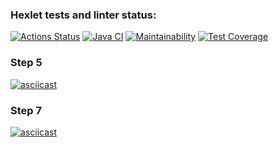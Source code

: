 ### Hexlet tests and linter status:
[![Actions Status](https://github.com/vaspav98/java-project-71/workflows/hexlet-check/badge.svg)](https://github.com/vaspav98/java-project-71/actions)
[![Java CI](https://github.com/vaspav98/java-project-71/actions/workflows/my-check.yml/badge.svg)](https://github.com/vaspav98/java-project-71/actions/workflows/my-check.yml)
[![Maintainability](https://api.codeclimate.com/v1/badges/1015f19da150375bdfa0/maintainability)](https://codeclimate.com/github/vaspav98/java-project-71/maintainability)
[![Test Coverage](https://api.codeclimate.com/v1/badges/1015f19da150375bdfa0/test_coverage)](https://codeclimate.com/github/vaspav98/java-project-71/test_coverage)
### Step 5
[![asciicast](https://asciinema.org/a/567939.svg)](https://asciinema.org/a/567939)
### Step 7
[![asciicast](https://asciinema.org/a/569122.svg)](https://asciinema.org/a/569122)
